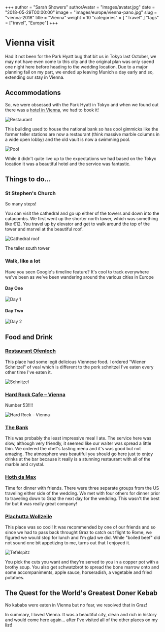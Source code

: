 +++
author = "Sarah Showers"
authorAvatar = "images/avatar.jpg"
date = "2018-05-29T00:00:00"
image = "images/europe/vienna-pano.jpg"
slug = "vienna-2018"
title = "Vienna"
weight = 10
"categories" = [
  "Travel"
]
"tags" = ["travel", "Europe"]
+++

# Vienna visit
Had it not been for the Park Hyatt bug that bit us in Tokyo last October, we may not have even come to this city and the original plan was only spend one night here before heading to the wedding location. Due to a major planning fail on my part, we ended up leaving Munich a day early and so, extending our stay in Vienna.

## Accommodations
So, we were obsessed with the Park Hyatt in Tokyo and when we found out there was a [hotel in Vienna](https://www.hyatt.com/en-US/hotel/austria/park-hyatt-vienna/vieph), we had to book it!

![Restaurant](/images/europe/park-hyatt-restaurant.jpg)

This building used to house the national bank so has cool gimmicks like the former teller stations are now a restaurant (think massive marble columns in a wide open lobby) and the old vault is now a swimming pool.

![Pool](/images/europe/park-hyatt-pool.jpg)

While it didn't quite live up to the expectations we had based on the Tokyo location it was a beautiful hotel and the service was fantastic.

## Things to do...
### St Stephen's Church
So many steps! 

You can visit the cathedral and go up either of the towers and down into the catacombs. We first went up the shorter north tower, which was something like €12. You travel up by elevator and get to walk around the top of the tower and marvel at the beautiful roof.

![Cathedral roof](/images/europe/catherdral-roof.png)

The taller south tower 

### Walk, like a lot
Have you seen Google's timeline feature? It's cool to track everywhere we've been as we've been wandering around the various cities in Europe

#### Day One
![Day 1](/images/europe/vienna-day-one.png)

#### Day Two
![Day 2](/images/europe/vienna-day-two.png)

## Food and Drink
### [Restaurant Ofenloch](http://www.restaurant-ofenloch.at/)
This place had some legit delicious Viennese food. I ordered "Wiener Schnitzel" of veal which is different to the pork schnitzel I've eaten every other time I've eaten it.

![Schnitzel](/images/europe/schnitzel.jpg)

### [Hard Rock Cafe – Vienna](http://www.hardrock.com/cafes/vienna/)
Number 53!!!!

![Hard Rock – Vienna](/images/europe/hard-rock-vienna.jpg)

### [The Bank](https://www.hyatt.com/en-US/hotel/austria/park-hyatt-vienna/vieph/dining)
This was probably the least impressive meal I ate. The service here was slow, although very friendly, it seemed like our waiter was spread a little thin. We ordered the chef's tasting menu and it's was good but not amazing. The atmosphere was beautiful you should go here just to enjoy drinks at the bar because it really is a stunning restaurant with all of the marble and crystal.

### [Hoth da Max](https://www.damax.at/)
Time for dinner with friends. There were three separate groups from the US traveling either side of the wedding. We met with four others for dinner prior to traveling down to Graz the next day for the wedding. This wasn't the best for but it was really great company!

### [Plachutta Wollzeile](https://www.plachutta-wollzeile.at/en)
This place was so cool! It was recommended by one of our friends and so since we had to pass back throught Graz to catch out flight to Rome, we figured we would stop for lunch and I'm glad we did. While "boiled beef" did not sound one bit appetizing to me, turns out that I enjoyed it.

![Tefelspitz](/images/europe/tafelspitz.jpg)

You pick the cuts you want and they're served to you in a copper pot with a brothy soup. You also get schwatzbrot to spread the bone marrow onto and some accompaniments, apple sauce, horseradish, a vegetable and fried potatoes.

## The Quest for the World's Greatest Doner Kebab
No kababs were eaten in Vienna but no fear, we resolved that in Graz!

In summary, I loved Vienna. It was a beautiful city, clean and rich in history and would come here again... after I've visited all of the other places on my list!
